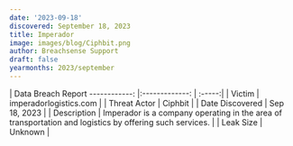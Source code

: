 ```yaml
---
date: '2023-09-18'
discovered: September 18, 2023
title: Imperador
image: images/blog/Ciphbit.png
author: Breachsense Support
draft: false
yearmonths: 2023/september
---
```



| Data Breach Report
------------:     |:-------------:    | :-----:|
| Victim      | imperadorlogistics.com      | 
| Threat Actor      | Ciphbit      | 
| Date Discovered      | Sep 18, 2023      | 
| Description      | Imperador is a company operating in the area of transportation and logistics by offering such services.      | 
| Leak Size      | Unknown      | 

